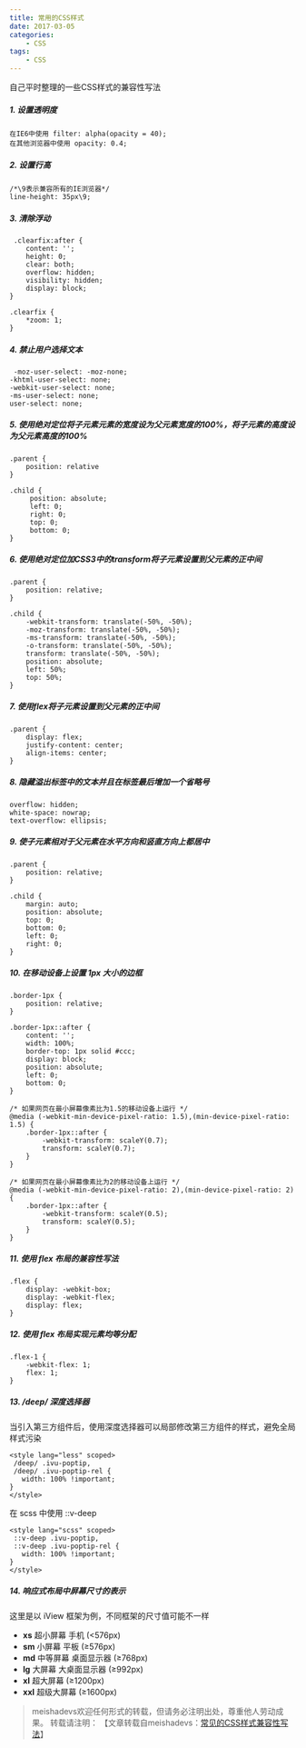 ```yaml
---
title: 常用的CSS样式
date: 2017-03-05
categories:
	- CSS
tags:
    - CSS
---
```


自己平时整理的一些CSS样式的兼容性写法
<!--more-->

##### 1. 设置透明度

	在IE6中使用 filter: alpha(opacity = 40);
	在其他浏览器中使用 opacity: 0.4;

##### 2. 设置行高

	/*\9表示兼容所有的IE浏览器*/  
	line-height: 35px\9;

##### 3. 清除浮动

	 .clearfix:after {
	    content: '';
	    height: 0;
	    clear: both;
	    overflow: hidden;
	    visibility: hidden;
	    display: block;
	}
	
	.clearfix {
	    *zoom: 1;
	}

##### 4. 禁止用户选择文本

	 -moz-user-select: -moz-none;
	-khtml-user-select: none;
	-webkit-user-select: none;
	-ms-user-select: none;
	user-select: none;

##### 5. 使用绝对定位将子元素元素的宽度设为父元素宽度的100%，将子元素的高度设为父元素高度的100%

	.parent {
		position: relative
	}
	
	.child {
		 position: absolute;
	     left: 0;
	     right: 0;
	     top: 0;
		 bottom: 0;
	}

##### 6. 使用绝对定位加CSS3中的transform将子元素设置到父元素的正中间

	.parent {
	    position: relative;
	}
	
	.child {
		-webkit-transform: translate(-50%, -50%);
		-moz-transform: translate(-50%, -50%);
	    -ms-transform: translate(-50%, -50%);
	    -o-transform: translate(-50%, -50%);
	    transform: translate(-50%, -50%);
	    position: absolute;
	    left: 50%;
	    top: 50%;
	}

##### 7. 使用flex将子元素设置到父元素的正中间

	.parent {
		display: flex;
	    justify-content: center;
	    align-items: center;
	}

##### 8. 隐藏溢出标签中的文本并且在标签最后增加一个省略号

	overflow: hidden;
	white-space: nowrap;
	text-overflow: ellipsis;

##### 9. 使子元素相对于父元素在水平方向和竖直方向上都居中

	.parent {
	    position: relative;
	}
	
	.child {
	    margin: auto;
	    position: absolute;
	    top: 0;
	    bottom: 0;
	    left: 0;
	    right: 0;
	}

##### 10. 在移动设备上设置 1px 大小的边框

 	.border-1px {
        position: relative;
    }

    .border-1px::after {
        content: '';
        width: 100%;
        border-top: 1px solid #ccc;
        display: block;
        position: absolute;
        left: 0;
        bottom: 0;
    }
    
    /* 如果网页在最小屏幕像素比为1.5的移动设备上运行 */
    @media (-webkit-min-device-pixel-ratio: 1.5),(min-device-pixel-ratio: 1.5) {
        .border-1px::after {
            -webkit-transform: scaleY(0.7);
            transform: scaleY(0.7);
        }
    }
    
    /* 如果网页在最小屏幕像素比为2的移动设备上运行 */
    @media (-webkit-min-device-pixel-ratio: 2),(min-device-pixel-ratio: 2) {
        .border-1px::after {
            -webkit-transform: scaleY(0.5);
            transform: scaleY(0.5);
        }
    }

##### 11. 使用 flex 布局的兼容性写法

	.flex {
	    display: -webkit-box;
	    display: -webkit-flex;
	    display: flex;
	}

##### 12. 使用 flex 布局实现元素均等分配

	.flex-1 {
		-webkit-flex: 1;
	    flex: 1;
	}

##### 13. /deep/ 深度选择器
当引入第三方组件后，使用深度选择器可以局部修改第三方组件的样式，避免全局样式污染

	<style lang="less" scoped>
	 /deep/ .ivu-poptip,
	 /deep/ .ivu-poptip-rel {
	   width: 100% !important;
	}
	</style>
	
在 scss 中使用 ::v-deep

	<style lang="scss" scoped>
	 ::v-deep .ivu-poptip,
	 ::v-deep .ivu-poptip-rel {
	   width: 100% !important;
	}
	</style>

##### 14. 响应式布局中屏幕尺寸的表示
这里是以 iView 框架为例，不同框架的尺寸值可能不一样

- **xs** 超小屏幕 手机 (<576px)
- **sm** 小屏幕 平板 (≥576px)
- **md** 中等屏幕 桌面显示器 (≥768px)
- **lg** 大屏幕 大桌面显示器 (≥992px)
- **xl** 超大屏幕 (≥1200px)
- **xxl** 超级大屏幕 (≥1600px)


> meishadevs欢迎任何形式的转载，但请务必注明出处，尊重他人劳动成果。
转载请注明： 【文章转载自meishadevs：[常见的CSS样式兼容性写法](http://meishadevs.com/blog/常用的CSS样式)】